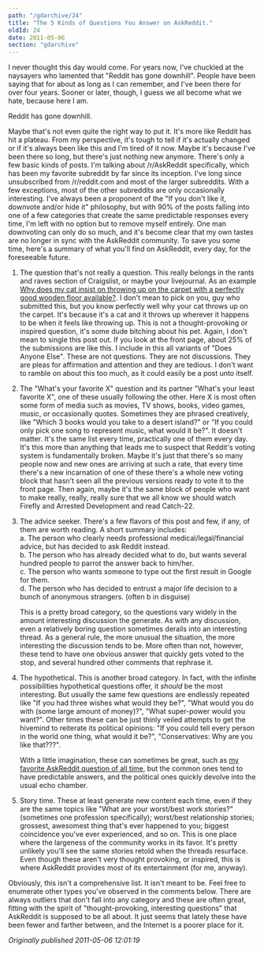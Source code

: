```yaml
---
path: "/gdarchive/24"
title: "The 5 Kinds of Questions You Answer on AskReddit."
oldId: 24
date: 2011-05-06
section: "gdarchive"
---
```

I never thought this day would come. For years now, I've chuckled at the naysayers who lamented that "Reddit has gone downhill". People have been saying that for about as long as I can remember, and I've been there for over four years. Sooner or later, though, I guess we all become what we hate, because here I am.

Reddit has gone downhill. 

Maybe that's not even quite the right way to put it. It's more like Reddit has hit a plateau. From my perspective, it's tough to tell if it's actually changed or if it's always been like this and I'm tired of it now. Maybe it's because I've been there so long, but there's just nothing new anymore. There's only a few basic kinds of posts. I'm talking about /r/AskReddit specifically, which has been my favorite subreddit by far since its inception. I've long since unsubscribed from /r/reddit.com and most of the larger subreddits. With a few exceptions, most of the other subreddits are only occasionally interesting. I've always been a proponent of the "If you don't like it, downvote and/or hide it" philosophy, but with 90% of the posts falling into one of a few categories that create the same predictable responses every time, I'm left with no option but to remove myself entirely. One man downvoting can only do so much, and it's become clear that my own tastes are no longer in sync with the AskReddit community. To save you some time, here's a summary of what you'll find on AskReddit, every day, for the foreseeable future.

1. The question that's not really a question. This really belongs in the rants and raves section of Craigslist, or maybe your livejournal. As an example [Why does my cat insist on throwing up on the carpet with a perfectly good wooden floor available?](http://www.reddit.com/r/AskReddit/comments/gu1nu/why_does_my_cat_insist_on_throwing_up_on_the/). I don't mean to pick on you, guy who submitted this, but you know perfectly well why your cat throws up on the carpet. It's because it's a cat and it throws up wherever it happens to be when it feels like throwing up. This is not a thought-provoking or inspired question, it's some dude bitching about his pet. Again, I don't mean to single this post out. If you look at the front page, about 25% of the submissions are like this. I include in this all variants of "Does Anyone Else". These are not questions. They are not discussions. They are pleas for affirmation and attention and they are tedious. I don't want to ramble on about this too much, as it could easily be a post unto itself.

2. The "What's your favorite X" question and its partner "What's your least favorite X", one of these usually following the other. Here X is most often some form of media such as movies, TV shows, books, video games, music, or occasionally quotes. Sometimes they are phrased creatively, like "Which 3 books would you take to a desert island?" or "If you could only pick one song to represent music, what would it be?". It doesn't matter. It's the same list every time, practically one of them every day. It's this more than anything that leads me to suspect that Reddit's voting system is fundamentally broken. Maybe it's just that there's so many people now and new ones are arriving at such a rate, that every time there's a new incarnation of one of these there's a whole new voting block that hasn't seen all the previous versions ready to vote it to the front page. Then again, maybe it's the same block of people who want to make really, really, really sure that we all know we should watch Firefly and Arrested Development and read Catch-22.

3. The advice seeker. There's a few flavors of this post and few, if any, of them are worth reading. A short summary includes:  
 a. The person who clearly needs professional medical/legal/financial advice, but has decided to ask Reddit instead.  
 b. The person who has already decided what to do, but wants several hundred people to parrot the answer back to him/her.  
 c. The person who wants someone to type out the first result in Google for them.  
 d. The person who has decided to entrust a major life decision to a bunch of anonymous strangers. (often b in disguise)  

    This is a pretty broad category, so the questions vary widely in the amount interesting discussion the generate. As with any discussion, even a relatively boring question sometimes derails into an interesting thread. As a general rule, the more unusual the situation, the more interesting the discussion tends to be. More often than not, however, these tend to have one obvious answer that quickly gets voted to the stop, and several hundred other comments that rephrase it.

4. The hypothetical. This is another broad category. In fact, with the infinite possibilities hypothetical questions offer, it *should* be the most interesting. But usually the same few questions are endlessly repeated like "If you had three wishes what would they be?", "What would you do with (some large amount of money)?", "What super-power would you want?". Other times these can be just thinly veiled attempts to get the hivemind to reiterate its political opinions: "If you could tell every person in the world one thing, what would it be?", "Conservatives: Why are you like that???".

    With a little imagination, these can sometimes be great, such as [my favorite AskReddit question of all time](http://www.reddit.com/r/AskReddit/comments/ajoal/would_it_be_ok_for_a_centaur_to_poop_anywhere/), but the common ones tend to have predictable answers, and the political ones quickly devolve into the usual echo chamber.

5. Story time. These at least generate new content each time, even if they are the same topics like "What are your worst/best work stories?" (sometimes one profession specifically); worst/best relationship stories; grossest, awesomest thing that's ever happened to you; biggest coincidence you've ever experienced, and so on. This is one place where the largeness of the community works in its favor. It's pretty unlikely you'll see the same stories retold when the threads resurface. Even though these aren't very thought provoking, or inspired, this is where AskReddit provides most of its entertainment (for me, anyway).

Obviously, this isn't a comprehensive list. It isn't meant to be. Feel free to enumerate other types you've observed in the comments below. There are always outliers that don't fall into any category and these are often great, fitting with the spirit of "thought-provoking, interesting questions" that AskReddit is supposed to be all about. It just seems that lately these have been fewer and farther between, and the Internet is a poorer place for it.





*Originally published 2011-05-06 12:01:19*